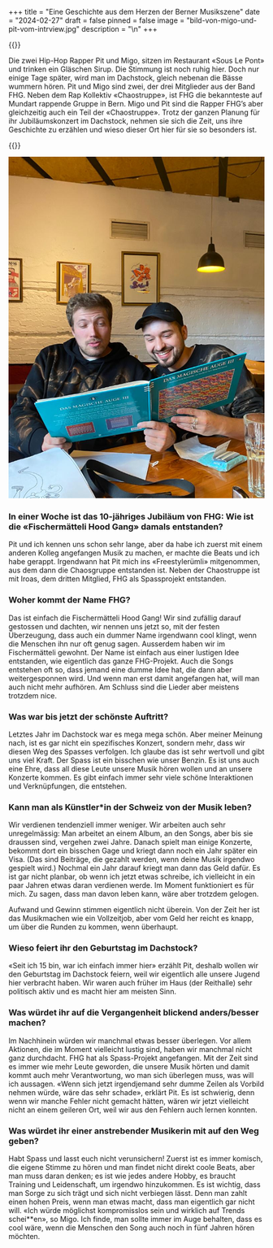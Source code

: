 +++
title = "Eine Geschichte aus dem Herzen der Berner Musikszene"
date = "2024-02-27"
draft = false
pinned = false
image = "bild-von-migo-und-pit-vom-intrview.jpg"
description = "\n"
+++


{{<lead>}}

Die zwei Hip-Hop Rapper Pit und Migo, sitzen im Restaurant «Sous Le Pont» und trinken ein Gläschen Sirup. Die Stimmung ist noch ruhig hier. Doch nur einige Tage später, wird man im Dachstock, gleich nebenan die Bässe wummern hören. Pit und Migo sind zwei, der drei Mitglieder aus der Band FHG. Neben dem Rap Kollektiv «Chaostruppe», ist FHG die bekannteste auf Mundart rappende Gruppe in Bern. Migo und Pit sind die Rapper FHG’s aber gleichzeitig auch ein Teil der «Chaostruppe». Trotz der ganzen Planung für ihr Jubiläumskonzert im Dachstock, nehmen sie sich die Zeit, uns ihre Geschichte zu erzählen und wieso dieser Ort hier für sie so besonders ist.

{{</lead>}}



![Pit und Migo aus der Musikgruppe FHG sind fasziniert von einem Buch mit dem Titel "Das Magische Auge" mit optischen Illusionen](bild-von-migo-und-pit-vom-intrview.jpg)



### In einer Woche ist das 10-jähriges Jubiläum von FHG: Wie ist die «Fischermätteli Hood Gang» damals entstanden?

Pit und ich kennen uns schon sehr lange, aber da habe ich zuerst mit einem anderen Kolleg angefangen Musik zu machen, er machte die Beats und ich habe gerappt. Irgendwann hat Pit mich ins «Freestylerümli» mitgenommen, aus dem dann die Chaosgruppe entstanden ist. Neben der Chaostruppe ist mit Iroas, dem dritten Mitglied, FHG als Spassprojekt entstanden. 





### Woher kommt der Name FHG?

Das ist einfach die Fischermätteli Hood Gang! Wir sind zufällig darauf gestossen und dachten, wir nennen uns jetzt so, mit der festen Überzeugung, dass auch ein dummer Name irgendwann cool klingt, wenn die Menschen ihn nur oft genug sagen. Ausserdem haben wir im Fischermätteli gewohnt. Der Name ist einfach aus einer lustigen Idee entstanden, wie eigentlich das ganze FHG-Projekt. Auch die Songs entstehen oft so, dass jemand eine dumme Idee hat, die dann aber weitergesponnen wird. Und wenn man erst damit angefangen hat, will man auch nicht mehr aufhören. Am Schluss sind die Lieder aber meistens trotzdem nice.





### Was war bis jetzt der schönste Auftritt?

Letztes Jahr im Dachstock war es mega mega schön. Aber meiner Meinung nach, ist es gar nicht ein spezifisches Konzert, sondern mehr, dass wir diesen Weg des Spasses verfolgen. Ich glaube das ist sehr wertvoll und gibt uns viel Kraft. Der Spass ist ein bisschen wie unser Benzin. Es ist uns auch eine Ehre, dass all diese Leute unsere Musik hören wollen und an unsere Konzerte kommen. Es gibt einfach immer sehr viele schöne Interaktionen und Verknüpfungen, die entstehen.





### Kann man als Künstler*in der Schweiz von der Musik leben?

Wir verdienen tendenziell immer weniger. Wir arbeiten auch sehr unregelmässig: Man arbeitet an einem Album, an den Songs, aber bis sie draussen sind, vergehen zwei Jahre. Danach spielt man einige Konzerte, bekommt dort ein bisschen Gage und kriegt dann noch ein Jahr später ein Visa. (Das sind Beiträge, die gezahlt werden, wenn deine Musik irgendwo gespielt wird.) Nochmal ein Jahr darauf kriegt man dann das Geld dafür. Es ist gar nicht planbar, ob wenn ich jetzt etwas schreibe, ich vielleicht in ein paar Jahren etwas daran verdienen werde. Im Moment funktioniert es für mich. Zu sagen, dass man davon leben kann, wäre aber trotzdem gelogen.

Aufwand und Gewinn stimmen eigentlich nicht überein. Von der Zeit her ist das Musikmachen wie ein Vollzeitjob, aber vom Geld her reicht es knapp, um über die Runden zu kommen, wenn überhaupt.





### Wieso feiert ihr den Geburtstag im Dachstock?

«Seit ich 15 bin, war ich einfach immer hier» erzählt Pit, deshalb wollen wir den Geburtstag im Dachstock feiern, weil wir eigentlich alle unsere Jugend hier verbracht haben. Wir waren auch früher im Haus (der Reithalle) sehr politisch aktiv und es macht hier am meisten Sinn.





### Was würdet ihr auf die Vergangenheit blickend anders/besser machen?

Im Nachhinein würden wir manchmal etwas besser überlegen. Vor allem Aktionen, die im Moment vielleicht lustig sind, haben wir manchmal nicht ganz durchdacht. FHG hat als Spass-Projekt angefangen. Mit der Zeit sind es immer wie mehr Leute geworden, die unsere Musik hörten und damit kommt auch mehr Verantwortung, wo man sich überlegen muss, was will ich aussagen. «Wenn sich jetzt irgendjemand sehr dumme Zeilen als Vorbild nehmen würde, wäre das sehr schade», erklärt Pit. Es ist schwierig, denn wenn wir manche Fehler nicht gemacht hätten, wären wir jetzt vielleicht nicht an einem geileren Ort, weil wir aus den Fehlern auch lernen konnten.





### Was würdet ihr einer anstrebender Musikerin mit auf den Weg geben? 

Habt Spass und lasst euch nicht verunsichern! Zuerst ist es immer komisch, die eigene Stimme zu hören und man findet nicht direkt coole Beats, aber man muss daran denken; es ist wie jedes andere Hobby, es braucht Training und Leidenschaft, um irgendwo hinzukommen. Es ist wichtig, dass man Sorge zu sich trägt und sich nicht verbiegen lässt. Denn man zahlt einen hohen Preis, wenn man etwas macht, dass man eigentlich gar nicht will. «Ich würde möglichst kompromisslos sein und wirklich auf Trends schei\*\*en», so Migo. Ich finde, man sollte immer im Auge behalten, dass es cool wäre, wenn die Menschen den Song auch noch in fünf Jahren hören möchten.